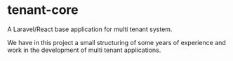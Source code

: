# tenant-core
A Laravel/React base application for multi tenant system.

We have in this project a small structuring of some years of experience and work in the development of multi tenant applications.
